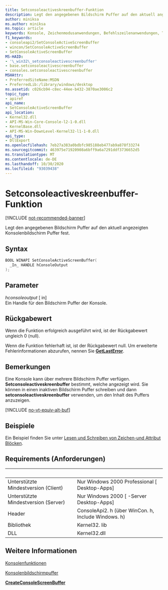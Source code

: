 ```yaml
---
title: Setconsoleactiveskreenbuffer-Funktion
description: Legt den angegebenen Bildschirm Puffer auf den aktuell angezeigten Konsolenbildschirm Puffer fest.
author: miniksa
ms.author: miniksa
ms.topic: article
keywords: Konsole, Zeichenmodusanwendungen, Befehlszeilenanwendungen, Terminalanwendungen, Konsolen-API
f1_keywords:
- consoleapi2/SetConsoleActiveScreenBuffer
- wincon/SetConsoleActiveScreenBuffer
- SetConsoleActiveScreenBuffer
MS-HAID:
- '\_win32\_setconsoleactivescreenbuffer'
- base.setconsoleactivescreenbuffer
- consoles.setconsoleactivescreenbuffer
MSHAttr:
- PreferredSiteName:MSDN
- PreferredLib:/library/windows/desktop
ms.assetid: c026cb94-c8ec-44ee-b432-3870ae3006c2
topic_type:
- apiref
api_name:
- SetConsoleActiveScreenBuffer
api_location:
- Kernel32.dll
- API-MS-Win-Core-Console-l2-1-0.dll
- KernelBase.dll
- API-MS-Win-DownLevel-Kernel32-l1-1-0.dll
api_type:
- DllExport
ms.openlocfilehash: 7eb27a383a0bdbfc985188eb477ab9a878f33274
ms.sourcegitcommit: 463975e71920908a6bff9a6a7291ddf3736652d5
ms.translationtype: MT
ms.contentlocale: de-DE
ms.lasthandoff: 10/30/2020
ms.locfileid: "93039438"
---
```

# <a name="setconsoleactivescreenbuffer-function"></a>Setconsoleactiveskreenbuffer-Funktion

[!INCLUDE [not-recommended-banner](./includes/not-recommended-banner.md)]

Legt den angegebenen Bildschirm Puffer auf den aktuell angezeigten Konsolenbildschirm Puffer fest.

## <a name="syntax"></a>Syntax

```C
BOOL WINAPI SetConsoleActiveScreenBuffer(
  _In_ HANDLE hConsoleOutput
);
```

## <a name="parameters"></a>Parameter

*hconsoleoutput* \[ in\]  
Ein Handle für den Bildschirm Puffer der Konsole.

## <a name="return-value"></a>Rückgabewert

Wenn die Funktion erfolgreich ausgeführt wird, ist der Rückgabewert ungleich 0 (null).

Wenn die Funktion fehlerhaft ist, ist der Rückgabewert null. Um erweiterte Fehlerinformationen abzurufen, nennen Sie [**GetLastError**](https://msdn.microsoft.com/library/windows/desktop/ms679360).

## <a name="remarks"></a>Bemerkungen

Eine Konsole kann über mehrere Bildschirm Puffer verfügen. **Setconsoleactiveskreenbuffer** bestimmt, welche angezeigt wird. Sie können in einen inaktiven Bildschirm Puffer schreiben und dann **setconsoleactiveskreenbuffer** verwenden, um den Inhalt des Puffers anzuzeigen.

[!INCLUDE [no-vt-equiv-alt-buf](./includes/no-vt-equiv-alt-buf.md)]

## <a name="examples"></a>Beispiele

Ein Beispiel finden Sie unter [Lesen und Schreiben von Zeichen-und Attribut Blöcken](reading-and-writing-blocks-of-characters-and-attributes.md).

## <a name="requirements"></a>Requirements (Anforderungen)

| &nbsp; | &nbsp; |
|-|-|
| Unterstützte Mindestversion (Client) | Nur Windows 2000 Professional \[ Desktop-Apps\] |
| Unterstützte Mindestversion (Server) | Nur Windows 2000 \[ -Server Desktop-Apps\] |
| Header | ConsoleApi2. h (über WinCon. h, Include Windows. h) |
| Bibliothek | Kernel32. lib |
| DLL | Kernel32.dll |

## <a name="see-also"></a>Weitere Informationen

[Konsolenfunktionen](console-functions.md)

[Konsolenbildschirmpuffer](console-screen-buffers.md)

[**CreateConsoleScreenBuffer**](createconsolescreenbuffer.md)
